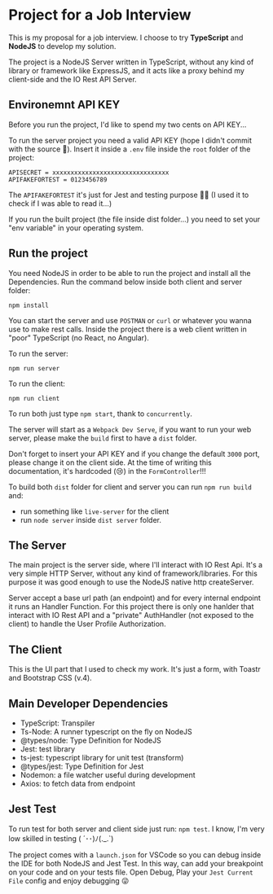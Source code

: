 # Project for a Job Interview

This is my proposal for a job interview. I choose to try **TypeScript** and **NodeJS** to develop my solution. 

The project is a NodeJS Server written in TypeScript, without any kind of library or framework like ExpressJS, and it acts like a proxy behind my client-side and the IO Rest API Server.


## Environemnt API KEY

Before you run the project, I'd like to spend my two cents on API KEY...

To run the server project you need a valid API KEY (hope I didn't commit with the source 🤣). 
Insert it inside a `.env` file inside the `root` folder of the project:

```
APISECRET = xxxxxxxxxxxxxxxxxxxxxxxxxxxxxxxx
APIFAKEFORTEST = 0123456789
```

The `APIFAKEFORTEST` it's just for Jest and testing purpose 🤦‍♂️ (I used it to check if I was able to read it...)

If you run the built project (the file inside dist folder...) you need to set your "env variable" in your operating system.


## Run the project

You need NodeJS in order to be able to run the project and install all the Dependencies. Run the command below inside both client and server folder:

```
npm install
```

You can start the server and use `POSTMAN` or `curl` or whatever you wanna use to make rest calls. Inside the project there is a web client written in "poor" TypeScript (no React, no Angular).

To run the server:
```
npm run server
```

To run the client:
```
npm run client
```

To run both just type `npm start`, thank to `concurrently`.


The server will start as a `Webpack Dev Serve`, if you want to run your web server, please make the `build` first to have a `dist` folder.

Don't forget to insert your API KEY and if you change the default `3000` port, please change it on the client side. At the time of writing this documentation, it's hardcoded (😢) in the `FormController`!!!

To build both `dist` folder for client and server you can run `npm run build` and:

* run something like `live-server` for the client
* run `node server` inside `dist server` folder.

## The Server

The main project is the server side, where I'll interact with IO Rest Api. It's a very simple HTTP Server, without any kind of framework/libraries. For this purpose it was good enough to use the NodeJS native http createServer.

Server accept a base url path (an endpoint) and for every internal endpoint it runs an Handler Function. For this project there is only one hanlder that interact with IO Rest API and a "private" AuthHandler (not exposed to the client) to handle the User Profile Authorization.

## The Client

This is the UI part that I used to check my work. It's just a form, with Toastr and Bootstrap CSS (v.4). 

## Main Developer Dependencies

* TypeScript: Transpiler
* Ts-Node: A runner typescript on the fly on NodeJS
* @types/node: Type Definition for NodeJS
* Jest: test library
* ts-jest: typescript library for unit test (transform)
* @types/jest: Type Definition for Jest
* Nodemon: a file watcher useful during development
* Axios: to fetch data from endpoint

## Jest Test

To run test for both server and client side just run: `npm test`. I know, I'm very low skilled in testing ( ´･･)ﾉ(._.`)

The project comes with a `launch.json` for VSCode so you can debug inside the IDE for both NodeJS and Jest Test.
In this way, can add your breakpoint on your code and on your tests file. Open Debug, Play your `Jest Current File` config and enjoy debugging 😜
